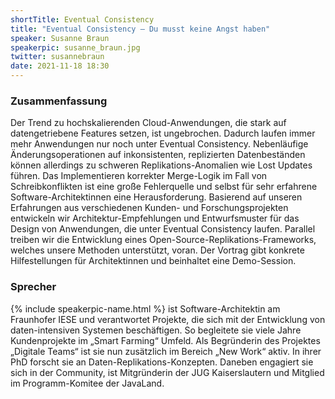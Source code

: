 ```yaml
---
shortTitle: Eventual Consistency
title: "Eventual Consistency – Du musst keine Angst haben"
speaker: Susanne Braun
speakerpic: susanne_braun.jpg
twitter: susannebraun
date: 2021-11-18 18:30
---
```


### Zusammenfassung

Der Trend zu hochskalierenden Cloud-Anwendungen, die stark auf datengetriebene Features setzen, ist ungebrochen. Dadurch laufen immer mehr Anwendungen nur noch unter Eventual Consistency. Nebenläufige Änderungsoperationen auf inkonsistenten, replizierten Datenbeständen können allerdings zu schweren Replikations-Anomalien wie Lost Updates führen. Das Implementieren korrekter Merge-Logik im Fall von Schreibkonflikten ist eine große Fehlerquelle und selbst für sehr erfahrene Software-Architektinnen eine Herausforderung. Basierend auf unseren Erfahrungen aus verschiedenen Kunden- und Forschungsprojekten entwickeln wir Architektur-Empfehlungen und Entwurfsmuster für das Design von Anwendungen, die unter Eventual Consistency laufen. Parallel treiben wir die Entwicklung eines Open-Source-Replikations-Frameworks, welches unsere Methoden unterstützt, voran. Der Vortrag gibt konkrete Hilfestellungen für Architektinnen und beinhaltet eine Demo-Session.

### Sprecher

{% include speakerpic-name.html %} ist Software-Architektin am Fraunhofer IESE und verantwortet Projekte, die sich mit der Entwicklung von daten-intensiven Systemen beschäftigen. So begleitete sie viele Jahre Kundenprojekte im „Smart Farming“ Umfeld. Als Begründerin des Projektes „Digitale Teams“ ist sie nun zusätzlich im Bereich „New Work“ aktiv. In ihrer PhD forscht sie an Daten-Replikations-Konzepten. Daneben engagiert sie sich in der Community, ist Mitgründerin der JUG Kaiserslautern und Mitglied im Programm-Komitee der JavaLand.
